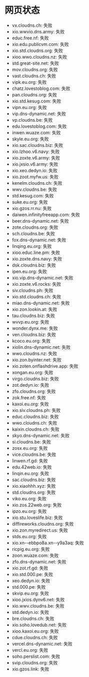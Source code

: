 # 网页状态
- vx.cloudns.ch: 失败
- xio.wwvio.dns.army: 失败
- educ.free.nf: 失败
- xio.edu.publicvm.com: 失败
- xio.std.cloudns.org: 失败
- xioo.wwo.cloudns.nz: 失败
- std.great-site.net: 失败
- mov.cloudns.org: 失败
- vast.cloudns.ch: 失败
- vipk.eu.org: 失败
- chatz.lovestoblog.com: 失败
- pan.cloudns.org: 失败
- xio.std.kesug.com: 失败
- vipn.eu.org: 失败
- vip.dns-dynamic.net: 失败
- vp.cloudns.be: 失败
- edu.lovestoblog.com: 失败
- inwen.wuaze.com: 失败
- skyle.eu.org: 失败
- xio.sac.cloudns.biz: 失败
- xio.lzhoo.v6.navy: 失败
- xio.zoxte.v6.army: 失败
- xio.jxsio.v6.army: 失败
- xio.xeo.dedyn.io: 失败
- xio.zoot.myfw.us: 失败
- kenelm.cloudns.ch: 失败
- wwv.cloudns.be: 失败
- std.kesug.com: 失败
- suke.eu.org: 失败
- xio.gzos.rr.nu: 失败
- daiwen.infinityfreeapp.com: 失败
- beer.dns-dynamic.net: 失败
- zote.cloudns.org: 失败
- sch.cloudns.be: 失败
- fox.dns-dynamic.net: 失败
- linqing.eu.org: 失败
- xioo.educ.line.pm: 失败
- xio.zoxte.dns.navy: 失败
- dsk.cloudns.biz: 失败
- ipen.eu.org: 失败
- xio.vip.dns-dynamic.net: 失败
- xio.zoxte.v6.rocks: 失败
- siv.cloudns.ph: 失败
- xio.std.cloudns.ch: 失败
- miao.dns-dynamic.net: 失败
- xio.zon.lookin.at: 失败
- tau.cloudns.biz: 失败
- wvvp.eu.org: 失败
- wonder.dynx.me: 失败
- ven.cloudns.biz: 失败
- kcoco.eu.org: 失败
- xiolin.dns-dynamic.net: 失败
- wwo.cloudns.nz: 失败
- xio.zon.byinter.net: 失败
- xio.zoten.onflashdrive.app: 失败
- xongan.eu.org: 失败
- virgo.cloudns.biz: 失败
- zot.dedyn.io: 失败
- zfo.cloudns.org: 失败
- zok.free.nf: 失败
- kaxoi.eu.org: 失败
- xio.siv.cloudns.ph: 失败
- educ.cloudns.biz: 失败
- wwo.cloudns.ch: 失败
- kaixin.cloudns.ch: 失败
- skyo.dns-dynamic.net: 失败
- si.cloudns.be: 失败
- zosx.eu.org: 失败
- vice.cloudns.be: 失败
- linwen.rf.gd: 失败
- edu.42web.io: 失败
- linqin.eu.org: 失败
- sac.cloudns.biz: 失败
- xio.xiaohhh.xyz: 失败
- std.cloudns.org: 失败
- viko.eu.org: 失败
- xio.zos.22web.org: 失败
- ipzo.eu.org: 失败
- xio.stu.loveslife.biz: 失败
- diffireworks.cloudns.org: 失败
- xio.zon.myredirect.us: 失败
- stds.eu.org: 失败
- xio.xn--ebbpo8a.xn--y9a3aq: 失败
- ricpig.eu.org: 失败
- zoon.wuaze.com: 失败
- zfo.dns-dynamic.net: 失败
- xio.zot.rf.gd: 失败
- xio.std.000.pe: 失败
- xeo.dedyn.io: 失败
- std.000.pe: 失败
- skvip.eu.org: 失败
- xioo.jxios.dynv6.net: 失败
- xio.wwv.cloudns.be: 失败
- std.dedyn.io: 失败
- bre.cloudns.ch: 失败
- xio.soho.lovedub.net: 失败
- xioo.kaxoi.eu.org: 失败
- cdue.cloudns.ch: 失败
- vercel.dns-dynamic.net: 失败
- vercl.eu.org: 失败
- soho.perslist.com: 失败
- svip.cloudns.org: 失败
- xio.gzos.link: 失败
